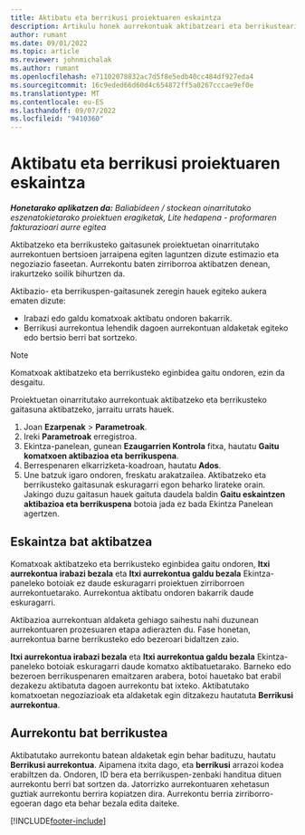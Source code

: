 ```yaml
---
title: Aktibatu eta berrikusi proiektuaren eskaintza
description: Artikulu honek aurrekontuak aktibatzeari eta berrikusteari buruzko informazioa eskaintzen du Microsoft Dynamics 365 Project Operations.
author: rumant
ms.date: 09/01/2022
ms.topic: article
ms.reviewer: johnmichalak
ms.author: rumant
ms.openlocfilehash: e71102078832ac7d5f8e5edb40cc484df927eda4
ms.sourcegitcommit: 16c9eded66d60d4c654872ff5a0267cccae9ef0e
ms.translationtype: MT
ms.contentlocale: eu-ES
ms.lasthandoff: 09/07/2022
ms.locfileid: "9410360"
---
```

# <a name="activate-and-revise-a-project-quote"></a>Aktibatu eta berrikusi proiektuaren eskaintza

_**Honetarako aplikatzen da:** Baliabideen / stockean oinarritutako eszenatokietarako proiektuen eragiketak, Lite hedapena - proformaren fakturazioari aurre egitea_

Aktibatzeko eta berrikusteko gaitasunek proiektuetan oinarritutako aurrekontuen bertsioen jarraipena egiten laguntzen dizute estimazio eta negoziazio faseetan. Aurrekontu baten zirriborroa aktibatzen denean, irakurtzeko soilik bihurtzen da.

Aktibazio- eta berrikuspen-gaitasunek zeregin hauek egiteko aukera ematen dizute:

- Irabazi edo galdu komatxoak aktibatu ondoren bakarrik.
- Berrikusi aurrekontua lehendik dagoen aurrekontuan aldaketak egiteko edo bertsio berri bat sortzeko.

> [!NOTE]
> Komatxoak aktibatzeko eta berrikusteko eginbidea gaitu ondoren, ezin da desgaitu.

Proiektuetan oinarritutako aurrekontuak aktibatzeko eta berrikusteko gaitasuna aktibatzeko, jarraitu urrats hauek.

1. Joan **Ezarpenak** \> **Parametroak**.
1. Ireki **Parametroak** erregistroa.
1. Ekintza-panelean, gunean **Ezaugarrien Kontrola** fitxa, hautatu **Gaitu komatxoen aktibazioa eta berrikuspena**.
1. Berrespenaren elkarrizketa-koadroan, hautatu **Ados**.
1. Une batzuk igaro ondoren, freskatu arakatzailea. Aktibatzeko eta berrikusteko gaitasunak eskuragarri egon beharko lirateke orain. Jakingo duzu gaitasun hauek gaituta daudela baldin **Gaitu eskaintzen aktibazioa eta berrikuspena** botoia jada ez bada Ekintza Panelean agertzen.

## <a name="activating-a-quote"></a>Eskaintza bat aktibatzea

Komatxoak aktibatzeko eta berrikusteko eginbidea gaitu ondoren, **Itxi aurrekontua irabazi bezala** eta **Itxi aurrekontua galdu bezala** Ekintza-paneleko botoiak ez daude eskuragarri proiektuen zirriborroen aurrekontuetarako. Aurrekontua aktibatu ondoren bakarrik daude eskuragarri.

Aktibazioa aurrekontuan aldaketa gehiago saihestu nahi duzunean aurrekontuaren prozesuaren etapa adierazten du. Fase honetan, aurrekontua barne berrikusteko edo bezeroari bidaltzen zaio.

**Itxi aurrekontua irabazi bezala** eta **Itxi aurrekontua galdu bezala** Ekintza-paneleko botoiak eskuragarri daude komatxo aktibatuetarako. Barneko edo bezeroen berrikuspenaren emaitzaren arabera, botoi hauetako bat erabil dezakezu aktibatuta dagoen aurrekontu bat ixteko. Aktibatutako komatxoetan negoziazioak eta aldaketak egin ditzakezu hautatuta **Berrikusi aurrekontua**.

## <a name="revising-a-quote"></a>Aurrekontu bat berrikustea

Aktibatutako aurrekontu batean aldaketak egin behar badituzu, hautatu **Berrikusi aurrekontua**. Aipamena itxita dago, eta **berrikusi** arrazoi kodea erabiltzen da. Ondoren, ID bera eta berrikuspen-zenbaki handitua dituen aurrekontu berri bat sortzen da. Jatorrizko aurrekontuaren xehetasun guztiak aurrekontu berrira kopiatzen dira. Aurrekontu berria zirriborro-egoeran dago eta behar bezala edita daiteke.

[!INCLUDE[footer-include](../includes/footer-banner.md)]
